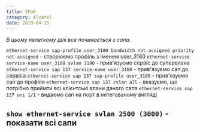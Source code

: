 ```yaml
---
title: IPoE
category: Alcatel
date: 2019-04-15
---
```


_В цьому нелегкому ділі все починається з сапа._

`ethernet-service sap-profile user_3180 bandwidth not-assigned priority not-assigned` - створюємо профіль з іменем user_3180
`ethernet-service service-name user_3180 svlan 3180` - прив'язуємо сервіс до супервлана
`ethernet-service sap 137 service-name user_3180` - прив'язуємо сап до сервіса
`ethernet-service sap 137 sap-profile user_3180` - прив'язуємо сап до профіля
`ethernet-service sap 137 cvlan all` - вказуємо, що потрібно приймти всі клієнтські влани даного сапа
`ethernet-service sap 137 uni 1/1` - видаємо сап на порт в нетегованому вигляді

`show ethernet-service svlan 2500 (3000)` - показати всі сапи
-----